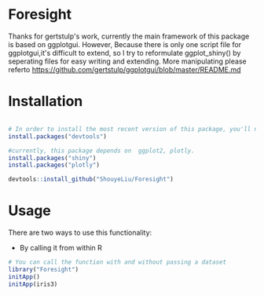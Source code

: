 
<!-- README.md is generated from README.Rmd. Please edit that file -->
Foresight
=========

Thanks for gertstulp's work, currently the main framework of this package is based on ggplotgui.
However, Because there is only one script file for ggplotgui,it's difficult to extend, so I try to
reformulate ggplot_shiny() by seperating files for easy writing and extending. More manipulating
please referto https://github.com/gertstulp/ggplotgui/blob/master/README.md



Installation
============

``` r

# In order to install the most recent version of this package, you'll need to use the "devtools"-package
install.packages("devtools")

#currently, this package depends on  ggplot2, plotly.
install.packages("shiny")
install.packages("plotly")

devtools::install_github("ShouyeLiu/Foresight")

```

Usage
=====

There are two ways to use this functionality:

-   By calling it from within R

``` r
# You can call the function with and without passing a dataset
library("Foresight")
initApp()
initApp(iris3) 
```
